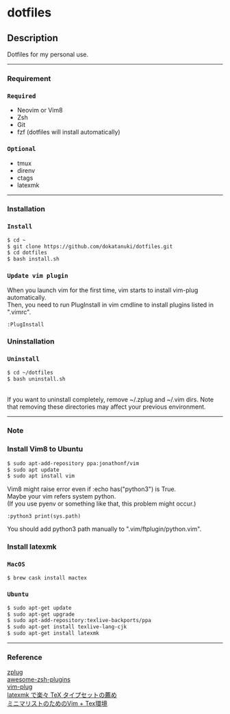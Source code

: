 # dotfiles


## Description
Dotfiles for my personal use.  

---

### Requirement
### `Required`
- Neovim or Vim8
- Zsh
- Git
- fzf (dotfiles will install automatically)
### `Optional`
- tmux
- direnv
- ctags
- latexmk

---

### Installation
### `Install`
```sh
$ cd ~
$ git clone https://github.com/dokatanuki/dotfiles.git
$ cd dotfiles
$ bash install.sh
```

### `Update vim plugin`
When you launch vim for the first time, vim starts to install vim-plug automatically.  
Then, you need to run PlugInstall in vim cmdline to install plugins listed in ".vimrc".
```
:PlugInstall
```

### Uninstallation
### `Uninstall`
```sh
$ cd ~/dotfiles
$ bash uninstall.sh
```
<br>
If you want to uninstall completely, remove ~/.zplug and ~/.vim dirs.  
Note that removing these directories may affect your previous environment.  

---

### Note
### Install Vim8 to Ubuntu
```sh
$ sudo apt-add-repository ppa:jonathonf/vim
$ sudo apt update
$ sudo apt install vim
```
Vim8 might raise error even if :echo has("python3") is True.  
Maybe your vim refers system python.  
(If you use pyenv or something like that, this problem might occur.)  
```
:python3 print(sys.path)
```
You should add python3 path manually to ".vim/ftplugin/python.vim".  

### Install latexmk
### `MacOS`
```sh
$ brew cask install mactex
```
### `Ubuntu`
```sh
$ sudo apt-get update
$ sudo apt-get upgrade
$ sudo apt-add-repository:texlive-backports/ppa
$ sudo apt-get install texlive-lang-cjk
$ sudo apt-get install latexmk
```

---

### Reference
[zplug](https://github.com/zplug/zplug "zplug")  
[awesome-zsh-plugins](https://github.com/unixorn/awesome-zsh-plugins "awesome-zsh-plugins")  
[vim-plug](https://github.com/junegunn/vim-plug "vim-plug")  
[latexmk で楽々 TeX タイプセットの薦め](https://konn-san.com/prog/why-not-latexmk.html "latexmk で楽々 TeX タイプセットの薦め")  
[ミニマリストのためのVim + Tex環境](https://qiita.com/kota9/items/e6c6726a693118299d6b "ミニマリストのためのVim + Tex環境")  

